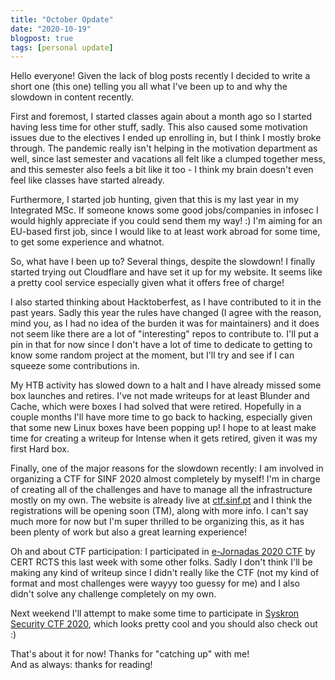 ```yaml
---
title: "October Opdate"
date: "2020-10-19"
blogpost: true
tags: [personal update]
---
```

Hello everyone! Given the lack of blog posts recently I decided to write a short one (this one) telling you all what I've been up to and why the slowdown in content recently.

First and foremost, I started classes again about a month ago so I started having less time for other stuff, sadly. This also caused some motivation issues due to the electives I ended up enrolling in, but I think I mostly broke through.
The pandemic really isn't helping in the motivation department as well, since last semester and vacations all felt like a clumped together mess, and this semester also feels a bit like it too - I think my brain doesn't even feel like classes have started already.

Furthermore, I started job hunting, given that this is my last year in my Integrated MSc. If someone knows some good jobs/companies in infosec I would highly appreciate if you could send them my way! :)
I'm aiming for an EU-based first job, since I would like to at least work abroad for some time, to get some experience and whatnot.

So, what have I been up to? Several things, despite the slowdown! I finally started trying out Cloudflare and have set it up for my website. It seems like a pretty cool service especially given what it offers free of charge!

I also started thinking about Hacktoberfest, as I have contributed to it in the past years. Sadly this year the rules have changed (I agree with the reason, mind you, as I had no idea of the burden it was for maintainers) and it does not seem like there are a lot of "interesting" repos to contribute to. I'll put a pin in that for now since I don't have a lot of time to dedicate to getting to know some random project at the moment, but I'll try and see if I can squeeze some contributions in.

My HTB activity has slowed down to a halt and I have already missed some box launches and retires. I've not made writeups for at least Blunder and Cache, which were boxes I had solved that were retired. Hopefully in a couple months I'll have more time to go back to hacking, especially given that some new Linux boxes have been popping up! I hope to at least make time for creating a writeup for Intense when it gets retired, given it was my first Hard box.

Finally, one of the major reasons for the slowdown recently: I am involved in organizing a CTF for SINF 2020 almost completely by myself! I'm in charge of creating all of the challenges and have to manage all the infrastructure mostly on my own. The website is already live at [ctf.sinf.pt](https://ctf.sinf.pt) and I think the registrations will be opening soon (TM), along with more info. I can't say much more for now but I'm super thrilled to be organizing this, as it has been plenty of work but also a great learning experience!

Oh and about CTF participation: I participated in [e-Jornadas 2020 CTF](https://e-jornadas2020.ctf.cert.rcts.pt/) by CERT RCTS this last week with some other folks. Sadly I don't think I'll be making any kind of writeup since I didn't really like the CTF (not my kind of format and most challenges were wayyy too guessy for me) and I also didn't solve any challenge completely on my own.

Next weekend I'll attempt to make some time to participate in [Syskron Security CTF 2020](https://ctftime.org/event/1148), which looks pretty cool and you should also check out :)

That's about it for now! Thanks for "catching up" with me!<br/>
And as always: thanks for reading!
